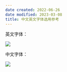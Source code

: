 ```yaml
---
date created: 2022-06-26
date modified: 2023-03-08
title: 中文英文字体选用参考
---
```


英文字体：

![](https://img2.oldwinter.top/202206262207287.png)

中文字体：

![](https://img2.oldwinter.top/202206262207845.png)
